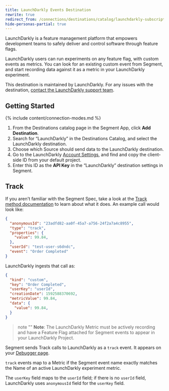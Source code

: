```yaml
---
title: LaunchDarkly Events Destination
rewrite: true
redirect_from: /connections/destinations/catalog/launchdarkly-subscription
hide-personas-partial: true
---
```

LaunchDarkly is a feature management platform that empowers development teams to safely deliver and control software through feature flags.

LaunchDarkly users can run experiments on any feature flag, with custom events as metrics. You can look for an existing custom event from Segment, and start recording data against it as a metric in your LaunchDarkly experiment.

This destination is maintained by LaunchDarkly. For any issues with the destination, [contact the LaunchDarkly support team](mailto:support@launchdarkly.com).

## Getting Started

{% include content/connection-modes.md %}

1. From the Destinations catalog page in the Segment App, click **Add Destination**.
2. Search for “LaunchDarkly” in the Destinations Catalog, and select the LaunchDarkly destination.
3. Choose which Source should send data to the LaunchDarkly destination.
4. Go to the LaunchDarkly [Account Settings](https://app.launchdarkly.com/settings/projects), and find and copy the client-side ID from your default project.
5. Enter this ID as the **API Key** in the “LaunchDarkly” destination settings in Segment.

## Track
If you aren't familiar with the Segment Spec,  take a look at the [Track method documentation](https://segment.com/docs/connections/spec/track/) to learn about what it does. An example call would look like:

```json
{
  "anonymousId": "23adfd82-aa0f-45a7-a756-24f2a7a4c8955",
  "type": "track",
  "properties": {
    "value": 99.84,
  },
  "userId": "test-user-s6dndc",
  "event": "Order Completed"
}
```

LaunchDarkly ingests that call as:

```json
{
  "kind": "custom",
  "key": "Order Completed",
  "userKey": "userId",
  "creationDate": 1592588370692,
  "metricValue": 99.84,
  "data": {
    "value": 99.84,
  }
}
```

> note ""
> **Note**: The LaunchDarkly Metric must be actively recording and have a Feature Flag attached for Segment events to appear in your LaunchDarkly Project.

Segment sends Track calls to LaunchDarkly as a `track` event. It appears on your [Debugger page](https://app.launchdarkly.com/default/production/debugger/goals).

`track` events map to a Metric if the Segment event name exactly matches the Name of an active LaunchDarkly experiment metric.

The `userKey` field maps to the `userId` field; if there is no `userId` field, LaunchDarkly uses `anonymousId` field for the `userKey` field.
